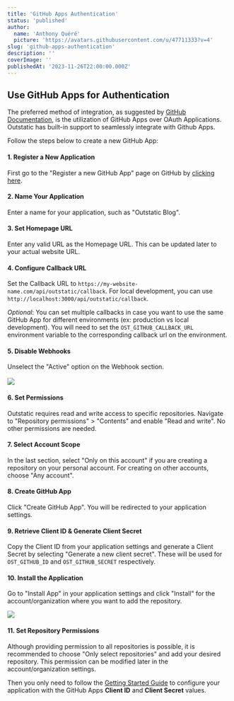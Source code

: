 ```yaml
---
title: 'GitHub Apps Authentication'
status: 'published'
author:
  name: 'Anthony Quéré'
  picture: 'https://avatars.githubusercontent.com/u/47711333?v=4'
slug: 'github-apps-authentication'
description: ''
coverImage: ''
publishedAt: '2023-11-26T22:00:00.000Z'
---
```


## Use GitHub Apps for Authentication

The preferred method of integration, as suggested by [GitHub Documentation](https://docs.github.com/en/apps/oauth-apps/building-oauth-apps/differences-between-github-apps-and-oauth-apps), is the utilization of GitHub Apps over OAuth Applications. Outstatic has built-in support to seamlessly integrate with Github Apps.

Follow the steps below to create a new GitHub App:

#### 1\. Register a New Application

First go to the "Register a new GitHub App" page on GitHub by [clicking here](https://github.com/settings/apps/new).

#### 2\. Name Your Application

Enter a name for your application, such as "Outstatic Blog".

#### 3\. Set Homepage URL

Enter any valid URL as the Homepage URL. This can be updated later to your actual website URL.

#### 4\. Configure Callback URL

Set the Callback URL to `https://my-website-name.com/api/outstatic/callback`. For local development, you can use `http://localhost:3000/api/outstatic/callback`.

_Optional_: You can set multiple callbacks in case you want to use the same GitHub App for different environments (ex: production vs local development). You will need to set the `OST_GITHUB_CALLBACK_URL` environment variable to the corresponding callback url on the environment.

#### 5\. Disable Webhooks

Unselect the "Active" option on the Webhook section.\
\
![](/images/image-MzNT.png)

#### 6\. Set Permissions

Outstatic requires read and write access to specific repositories. Navigate to "Repository permissions" &gt; "Contents" and enable "Read and write". No other permissions are needed.

#### 7\. Select Account Scope

In the last section, select "Only on this account" if you are creating a repository on your personal account. For creating on other accounts, choose "Any account".

#### 8\. Create GitHub App

Click "Create GitHub App". You will be redirected to your application settings.

#### 9\. Retrieve Client ID & Generate Client Secret

Copy the Client ID from your application settings and generate a Client Secret by selecting "Generate a new client secret". These will be used for `OST_GITHUB_ID` and `OST_GITHUB_SECRET` respectively.

#### 10\. Install the Application

Go to "Install App" in your application settings and click "Install" for the account/organization where you want to add the repository.

![](/images/cleanshot-2023-11-26-at-22.36.06-2x-E2OT.png)

#### 11\. Set Repository Permissions

Although providing permission to all repositories is possible, it is recommended to choose "Only select repositories" and add your desired repository. This permission can be modified later in the account/organization settings.

Then you only need to follow the [Getting Started Guide](/getting-started) to configure your application with the GitHub Apps **Client ID** and **Client Secret** values.
